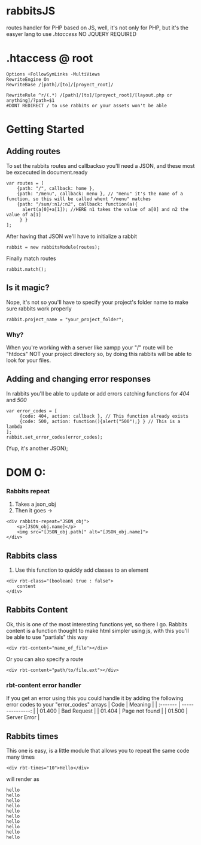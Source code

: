 # rabbitsJS
routes handler for PHP based on JS, well, it's not only for PHP, but it's the easyer lang to use _.htaccess_
NO JQUERY REQUIRED

# .htaccess @ root

```
Options +FollowSymLinks -MultiViews
RewriteEngine On
RewriteBase /[path]/[to]/[proyect_root]/

RewriteRule ^r/(.*) /[path]/[to]/[proyect_root]/[layout.php or anything]/?path=$1
#DONT REDIRECT / to use rabbits or your assets won't be able

```

# Getting Started
## Adding routes
To set the rabbits routes and callbackso you'll need a JSON, and these most be excecuted in document.ready

```
var routes = [
	{path: "/", callback: home },
	{path: "/menu", callback: menu }, // "menu" it's the name of a function, so this will be called whent "/menu" matches
	{path: "/sum/:n1/:n2", callback: function(a){
	  alert(a[0]+a[1]); //HERE n1 takes the value of a[0] and n2 the value of a[1]
	 } }
];
```

After having that JSON we'll have to initialize a rabbit

```
rabbit = new rabbitsModule(routes);
```
Finally match routes

```
rabbit.match();
```

## Is it magic?
Nope, it's not so you'll have to specify your project's folder name to make sure rabbits work properly
```
rabbit.project_name = "your_project_folder";
```
### Why?
When you're working with a server like xampp your "/" route will be "htdocs" NOT your project directory so, by doing this rabbits
will be able to look for your files.


## Adding and changing error responses
In rabbits you'll be able to update or add errors catching functions for *_404_* and *_500_*
```
var error_codes = [
	 {code: 404, action: callback }, // This function already exists
	 {code: 500, action: function(){alert("500");} } // This is a lambda
];
rabbit.set_error_codes(error_codes);
```
(Yup, it's another JSON);
	

# DOM O:

### Rabbits repeat
1. Takes a json_obj
2. Then it goes ->
```
<div rabbits-repeat="JSON_obj">
	<p>[JSON_obj.name]</p>
	<img src="[JSON_obj.path]" alt="[JSON_obj.name]">
</div>
```

## Rabbits class
1. Use this function to quickly add classes to an element
```
<div rbt-class="(boolean) true : false">
	content
</div>
```

## Rabbits Content
Ok, this is one of the most interesting functions yet, so there I go.
Rabbits content is a function thought to make html simpler using js, with this you'll be able to use "partials" this way
```
<div rbt-content="name_of_file"></div>
```
Or you can also specify a route
```
<div rbt-content="path/to/file.ext"></div>
```
### rbt-content error handler
If you get an error using this you could handle it by adding the following error codes to your "error_codes" arrays
| Code     | Meaning          |
| :------- | ---------------: |
| 01.400   | Bad Request      |
| 01.404   | Page not found   |
| 01.500   | Server Error     |

## Rabbits times
This one is easy, is a little module that allows you to repeat the same code many times
```
<div rbt-times="10">Hello</div>
```
will render as
```
hello
hello
hello
hello
hello
hello
hello
hello
hello
hello
```